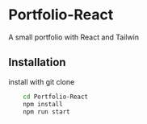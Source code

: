# Portfolio-React

A small portfolio with React and Tailwin

## Installation

install with git clone

```bash
    cd Portfolio-React
    npm install
    npm run start
```
